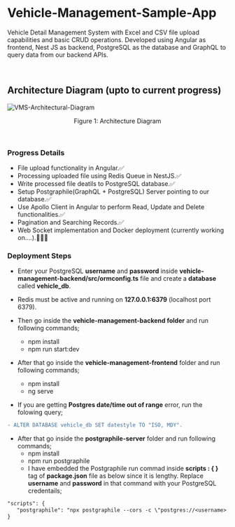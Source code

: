 # Vehicle-Management-Sample-App
<p>Vehicle Detail Management System with Excel and CSV file upload capabilities and basic CRUD operations. Developed using Angular as frontend, Nest JS as backend, PostgreSQL as the database and GraphQL to query data from our backend APIs.</p>
<br/>

## Architecture Diagram (upto to current progress)

<img src="https://i.ibb.co/ng4cJTs/VMS-Architectural-Diagram.png" alt="VMS-Architectural-Diagram" border="0">
<p  align="center">Figure 1: Architecture Diagram</p>
<br/>

### Progress Details
* File upload functionality in Angular.✅
* Processing uploaded file using Redis Queue in NestJS.✅
* Write processed file deatils to PostgreSQL database.✅
* Setup Postgraphile(GraphQL + PostgreSQL) Server pointing to our database.✅
* Use Apollo Client in Angular to perform Read, Update and Delete functionalities.✅
* Pagination and Searching Records.✅
* Web Socket implementation and Docker deployment (currently working on....).📝👨‍💻

### Deployment Steps
* Enter your PostgreSQL **username** and **password** inside **vehicle-management-backend/src/ormconfig.ts** file and create a **database** called **vehicle_db**.

* Redis must be active and running on **127.0.0.1:6379** (localhost port 6379).

* Then go inside the **vehicle-management-backend folder** and run following commands;
    * npm install
    * npm run start:dev

* After that go inside the **vehicle-management-frontend** folder and run following commands;
    * npm install
    * ng serve
 
* If you are getting **Postgres date/time out of range** error, run the folowing query;
 ```diff
 - ALTER DATABASE vehicle_db SET datestyle TO "ISO, MDY".
 ```
 
* After that go inside the **postgraphile-server** folder and run following commands;
    * npm install
    * npm run postgraphile
    * I have embedded the Postgraphile run commad inside **scripts : { }** tag of  **package.json** file as below since it is lengthy. Replace **username** and **password** in that command with your PostgreSQL credentails;
```diff
"scripts": {
   "postgraphile": "npx postgraphile --cors -c \"postgres://<username>:<password>@localhost:5432/vehicle_db\" --watch"
}
```
